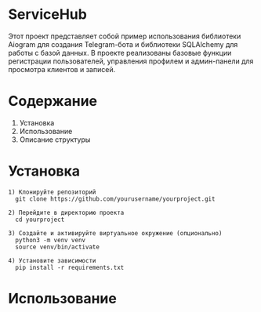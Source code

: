 # ServiceHub
  Этот проект представляет собой пример использования библиотеки Aiogram для создания Telegram-бота и библиотеки SQLAlchemy для работы с базой данных. В проекте реализованы базовые функции регистрации пользователей, управления профилем и админ-панели для     просмотра клиентов и записей.

# Содержание
  1) Установка
  2) Использование
  3) Описание структуры

  # Установка
    1) Клонируйте репозиторий
      git clone https://github.com/yourusername/yourproject.git

    2) Перейдите в директорию проекта
      cd yourproject

    3) Создайте и активируйте виртуальное окружение (опционально)
      python3 -m venv venv
      source venv/bin/activate

    4) Установите зависимости
      pip install -r requirements.txt

  # Использование
